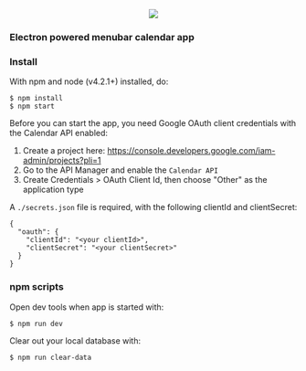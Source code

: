 <p align="center">
<img src="https://cloud.githubusercontent.com/assets/848347/11104047/423d395c-887b-11e5-8622-129ff63e4565.gif">
</p>

### Electron powered menubar calendar app

### Install

With npm and node (v4.2.1+) installed, do:

```
$ npm install
$ npm start
```

Before you can start the app, you need Google OAuth client credentials with the Calendar API enabled:

1. Create a project here: https://console.developers.google.com/iam-admin/projects?pli=1
2. Go to the API Manager and enable the `Calendar API`
3. Create Credentials > OAuth Client Id, then choose "Other" as the application type

A `./secrets.json` file is required, with the following clientId and clientSecret:

```
{
  "oauth": {
    "clientId": "<your clientId>",
    "clientSecret": "<your clientSecret>"
  }
}
```

### npm scripts

Open dev tools when app is started with:
```
$ npm run dev
```

Clear out your local database with:
```
$ npm run clear-data
```
